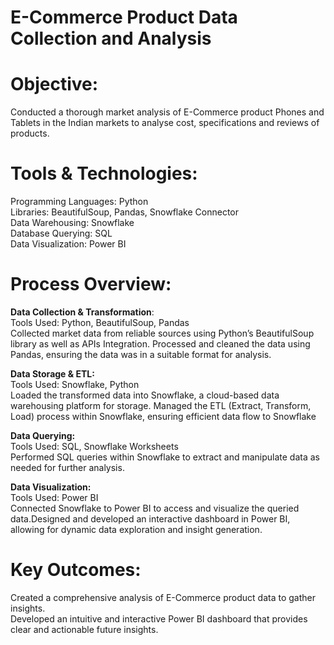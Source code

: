 # E-Commerce Product Data Collection and Analysis<BR>

# Objective: <BR>
Conducted a thorough market analysis of E-Commerce product Phones and Tablets in the Indian markets to analyse cost, specifications and reviews of products. <BR>

# Tools & Technologies:
Programming Languages: Python <BR>
Libraries: BeautifulSoup, Pandas, Snowflake Connector <BR>
Data Warehousing: Snowflake <BR>
Database Querying: SQL <BR>
Data Visualization: Power BI <BR>

# Process Overview: <BR>

**Data Collection & Transformation**: <BR>
Tools Used: Python, BeautifulSoup, Pandas <BR>
Collected market data from reliable sources using Python’s BeautifulSoup library as well as APIs Integration. Processed and cleaned the data using Pandas, ensuring the data was in a suitable format for analysis. <BR>

**Data Storage & ETL:** <BR>
Tools Used: Snowflake, Python <BR>
Loaded the transformed data into Snowflake, a cloud-based data warehousing platform for storage. Managed the ETL (Extract, Transform, Load) process within Snowflake, ensuring efficient data flow to Snowflake <BR>

**Data Querying:** <BR>
Tools Used: SQL, Snowflake Worksheets <BR>
Performed SQL queries within Snowflake to extract and manipulate data as needed for further analysis. <BR>

**Data Visualization:**<BR>
Tools Used: Power BI <BR>
Connected Snowflake to Power BI to access and visualize the queried data.Designed and developed an interactive dashboard in Power BI, allowing for dynamic data exploration and insight generation. <BR>

# Key Outcomes: <BR>
Created a comprehensive analysis of E-Commerce product data to gather insights.<BR>
Developed an intuitive and interactive Power BI dashboard that provides clear and actionable future insights.<BR>
